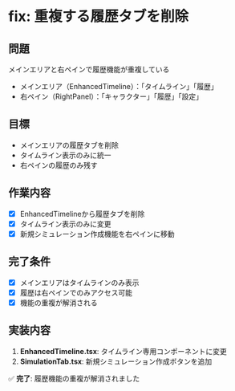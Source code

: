 # fix: 重複する履歴タブを削除

## 問題
メインエリアと右ペインで履歴機能が重複している
- メインエリア（EnhancedTimeline）：「タイムライン」「履歴」
- 右ペイン（RightPanel）：「キャラクター」「履歴」「設定」

## 目標
- メインエリアの履歴タブを削除
- タイムライン表示のみに統一
- 右ペインの履歴のみ残す

## 作業内容
- [x] EnhancedTimelineから履歴タブを削除
- [x] タイムライン表示のみに変更
- [x] 新規シミュレーション作成機能を右ペインに移動

## 完了条件
- [x] メインエリアはタイムラインのみ表示
- [x] 履歴は右ペインでのみアクセス可能
- [x] 機能の重複が解消される

## 実装内容
1. **EnhancedTimeline.tsx**: タイムライン専用コンポーネントに変更
2. **SimulationTab.tsx**: 新規シミュレーション作成ボタンを追加

✅ **完了**: 履歴機能の重複が解消されました 